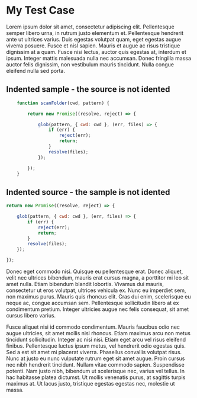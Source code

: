 # My Test Case

Lorem ipsum dolor sit amet, consectetur adipiscing elit. Pellentesque semper libero urna, in rutrum justo elementum et. Pellentesque hendrerit ante ut ultrices varius. Duis egestas volutpat quam, eget egestas augue viverra posuere. Fusce et nisl sapien. Mauris et augue ac risus tristique dignissim at a quam. Fusce nisi lectus, auctor quis egestas at, interdum et ipsum. Integer mattis malesuada nulla nec accumsan. Donec fringilla massa auctor felis dignissim, non vestibulum mauris tincidunt. Nulla congue eleifend nulla sed porta.


## Indented sample - the source is not idented
<!-- source: https://github.com/bennage/reagan/blob/master/listFiles.js#L5-L18 -->

```javascript
    function scanFolder(cwd, pattern) {

        return new Promise((resolve, reject) => {

            glob(pattern, { cwd: cwd }, (err, files) => {
                if (err) {
                    reject(err);
                    return;
                }
                resolve(files);
            });

        });
    }
```
## Indented source - the sample is not idented

<!-- source: https://github.com/bennage/reagan/blob/master/listFiles.js#L7-L17-->

```javascript
return new Promise((resolve, reject) => {

    glob(pattern, { cwd: cwd }, (err, files) => {
        if (err) {
            reject(err);
            return;
        }
        resolve(files);
    });

});
```

Donec eget commodo nisi. Quisque eu pellentesque erat. Donec aliquet, velit nec ultrices bibendum, mauris erat cursus magna, a porttitor mi leo sit amet nulla. Etiam bibendum blandit lobortis. Vivamus dui mauris, consectetur ut eros volutpat, ultrices vehicula ex. Nunc eu imperdiet sem, non maximus purus. Mauris quis rhoncus elit. Cras dui enim, scelerisque eu neque ac, congue accumsan sem. Pellentesque sollicitudin libero at ex condimentum pretium. Integer ultricies augue nec felis consequat, sit amet cursus libero varius.

Fusce aliquet nisi id commodo condimentum. Mauris faucibus odio nec augue ultricies, sit amet mollis nisl rhoncus. Etiam maximus arcu non metus tincidunt sollicitudin. Integer ac nisi nisi. Etiam eget arcu vel risus eleifend finibus. Pellentesque luctus ipsum metus, vel hendrerit odio egestas quis. Sed a est sit amet mi placerat viverra. Phasellus convallis volutpat risus. Nunc at justo eu nunc vulputate rutrum eget sit amet augue. Proin cursus nec nibh hendrerit tincidunt. Nullam vitae commodo sapien. Suspendisse potenti. Nam justo nibh, bibendum ut scelerisque nec, varius vel tellus. In hac habitasse platea dictumst. Ut mollis venenatis purus, at sagittis turpis maximus at. Ut lacus justo, tristique egestas egestas nec, molestie ut massa.